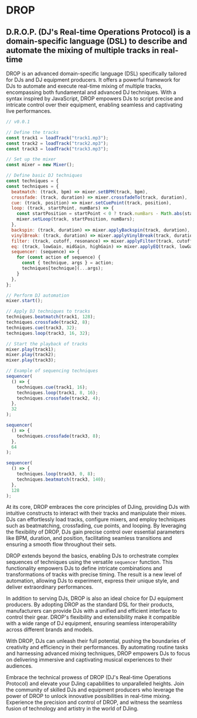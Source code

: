 # DROP
## D.R.O.P. (DJ's Real-time Operations Protocol) is a domain-specific language (DSL) to describe and automate the mixing of multiple tracks in real-time

DROP is an advanced domain-specific language (DSL) specifically tailored for DJs and DJ equipment producers. It offers a powerful framework for DJs to automate and execute real-time mixing of multiple tracks, encompassing both fundamental and advanced DJ techniques. With a syntax inspired by JavaScript, DROP empowers DJs to script precise and intricate control over their equipment, enabling seamless and captivating live performances.

```javascript
// v0.0.1

// Define the tracks
const track1 = loadTrack("track1.mp3");
const track2 = loadTrack("track2.mp3");
const track3 = loadTrack("track3.mp3");

// Set up the mixer
const mixer = new Mixer();

// Define basic DJ techniques
const techniques = {
const techniques = {
  beatmatch: (track, bpm) => mixer.setBPM(track, bpm),
  crossfade: (track, duration) => mixer.crossfadeTo(track, duration),
  cue: (track, position) => mixer.setCuePoint(track, position),
  loop: (track, startPoint, numBars) => {
    const startPosition = startPoint < 0 ? track.numBars - Math.abs(startPoint) : startPoint;
    mixer.setLoop(track, startPosition, numBars);
  },
  backspin: (track, duration) => mixer.applyBackspin(track, duration),
  vinylBreak: (track, duration) => mixer.applyVinylBreak(track, duration),
  filter: (track, cutoff, resonance) => mixer.applyFilter(track, cutoff, resonance),
  eq: (track, lowGain, midGain, highGain) => mixer.applyEQ(track, lowGain, midGain, highGain),
  sequencer: (sequence) => {
    for (const action of sequence) {
      const { technique, args } = action;
      techniques[technique](...args);
    }
  },
};

// Perform DJ automation
mixer.start();

// Apply DJ techniques to tracks
techniques.beatmatch(track1, 128);
techniques.crossfade(track2, 8);
techniques.cue(track3, 32);
techniques.loop(track3, 16, 32);

// Start the playback of tracks
mixer.play(track1);
mixer.play(track2);
mixer.play(track3);

// Example of sequencing techniques
sequencer(
  () => {
    techniques.cue(track1, 16);
    techniques.loop(track1, 8, 16);
    techniques.crossfade(track2, 4);
  },
  32
);

sequencer(
  () => {
    techniques.crossfade(track3, 8);
  },
  64
);

sequencer(
  () => {
    techniques.loop(track3, 0, 8);
    techniques.beatmatch(track3, 140);
  },
  128
);
```

At its core, DROP embraces the core principles of DJing, providing DJs with intuitive constructs to interact with their tracks and manipulate their mixes. DJs can effortlessly load tracks, configure mixers, and employ techniques such as beatmatching, crossfading, cue points, and looping. By leveraging the flexibility of DROP, DJs gain precise control over essential parameters like BPM, duration, and position, facilitating seamless transitions and ensuring a smooth flow throughout their sets.

DROP extends beyond the basics, enabling DJs to orchestrate complex sequences of techniques using the versatile `sequencer` function. This functionality empowers DJs to define intricate combinations and transformations of tracks with precise timing. The result is a new level of automation, allowing DJs to experiment, express their unique style, and deliver extraordinary performances.

In addition to serving DJs, DROP is also an ideal choice for DJ equipment producers. By adopting DROP as the standard DSL for their products, manufacturers can provide DJs with a unified and efficient interface to control their gear. DROP's flexibility and extensibility make it compatible with a wide range of DJ equipment, ensuring seamless interoperability across different brands and models.

With DROP, DJs can unleash their full potential, pushing the boundaries of creativity and efficiency in their performances. By automating routine tasks and harnessing advanced mixing techniques, DROP empowers DJs to focus on delivering immersive and captivating musical experiences to their audiences.

Embrace the technical prowess of DROP (DJ's Real-time Operations Protocol) and elevate your DJing capabilities to unparalleled heights. Join the community of skilled DJs and equipment producers who leverage the power of DROP to unlock innovative possibilities in real-time mixing. Experience the precision and control of DROP, and witness the seamless fusion of technology and artistry in the world of DJing.
